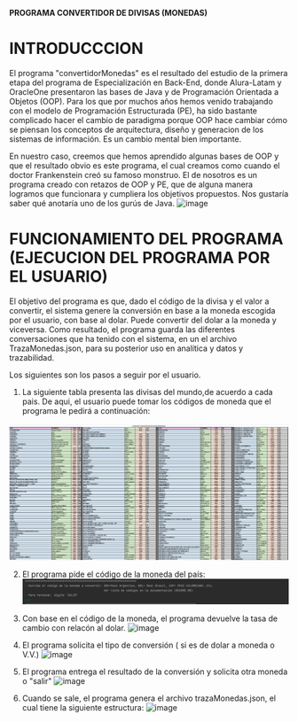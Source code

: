 **PROGRAMA CONVERTIDOR DE DIVISAS (MONEDAS)**
# INTRODUCCCION
El programa "convertidorMonedas" es el resultado del estudio  de la primera etapa del  programa de Especialización en Back-End, donde Alura-Latam y OracleOne presentaron las bases de Java y de Programación Orientada a Objetos (OOP). 
Para los que por muchos años hemos venido trabajando con el modelo de Programación Estructurada (PE),  ha sido bastante complicado hacer el cambio de paradigma porque  OOP hace cambiar cómo se piensan  los conceptos de arquitectura, diseño y generacion de los sistemas de información. Es un cambio mental bien importante.


En nuestro caso, creemos que hemos aprendido algunas bases de OOP y que el resultado obvio es este programa, el cual creamos como cuando el doctor Frankenstein creó su famoso monstruo. El de nosotros es un programa creado con retazos de OOP y PE, que de alguna manera logramos que funcionara y cumpliera los objetivos propuestos. Nos gustaría saber qué anotaría uno de los gurús de Java.
![image](https://github.com/user-attachments/assets/7e3d6486-a8e1-40c6-9202-59d6e83eb457)

# FUNCIONAMIENTO DEL PROGRAMA (EJECUCION DEL PROGRAMA POR EL USUARIO)

El objetivo del programa es que, dado el código de la divisa y el valor a convertir, el sistema genere la conversión en base a la moneda escogida por el usuario, con base al dolar. Puede convertir del dolar a la moneda y viceversa. Como resultado, el programa guarda las diferentes conversaciones que ha tenido con el sistema, en un el archivo TrazaMonedas.json, para su posterior uso en analítica y datos y trazabilidad.

Los siguientes son los pasos a seguir por el usuario.
1.  La siguiente tabla presenta las divisas del mundo,de acuerdo a cada pais. De aqui, el usuario puede tomar los códigos de moneda que el programa le pedirá a continuación:

![image](https://github.com/rumanag/convertidorMonedas/blob/main/tools/codigosDivisas.png)

2. El programa pide el código de la moneda del país:
![image](https://github.com/rumanag/convertidorMonedas/blob/main/tools/1%20definirMoneda.png?raw=true)

3. Con base en el código de la moneda, el programa devuelve la tasa de cambio con relacón al dolar.
![image](https://github.com/user-attachments/assets/842c8f31-334a-4528-9c46-d6a5a3d4a73c)

4. El programa solicita el tipo de conversión ( si es de dolar a moneda o V.V.)
![image](https://github.com/user-attachments/assets/3bb068c6-f683-4d6e-92d1-380c9baaf2e7)

5. El programa entrega el resultado de la conversión  y solicita otra moneda o "salir"
![image](https://github.com/user-attachments/assets/98cb1401-20d3-4b56-bc0a-7ef5d2aa5353)

6. Cuando se sale, el programa genera el archivo trazaMonedas.json, el cual tiene la siguiente estructura:
    ![image](https://github.com/user-attachments/assets/8953d61c-6136-437c-96f3-2cf8413aa981)

